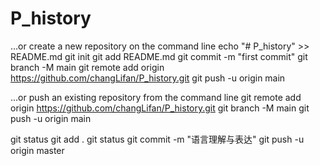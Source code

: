 # P_history

…or create a new repository on the command line
echo "# P_history" >> README.md
git init
git add README.md
git commit -m "first commit"
git branch -M main
git remote add origin https://github.com/changLifan/P_history.git
git push -u origin main
                
…or push an existing repository from the command line
git remote add origin https://github.com/changLifan/P_history.git
git branch -M main
git push -u origin main

git status
git add .
git status
git commit -m "语言理解与表达"
git push -u origin master
